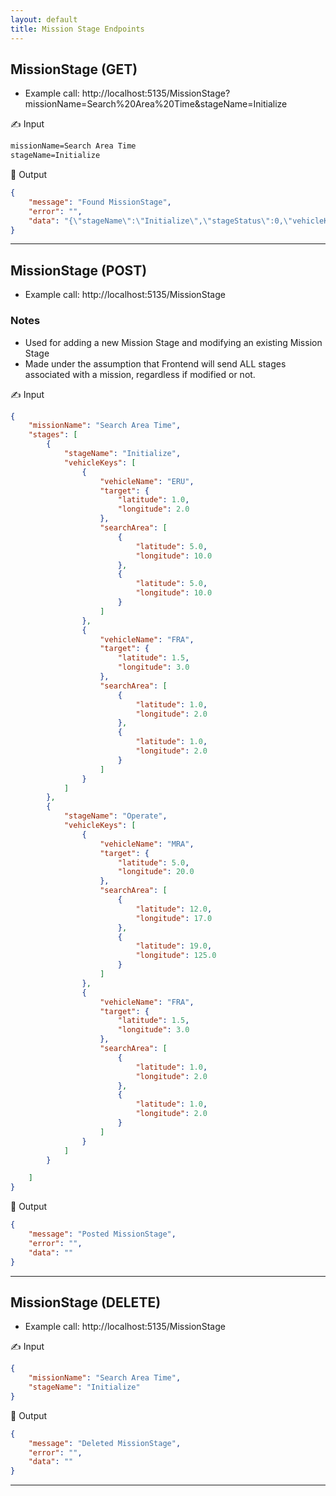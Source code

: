 ```yaml
---
layout: default
title: Mission Stage Endpoints
---
```

## MissionStage (GET)

- Example call: http://localhost:5135/MissionStage?missionName=Search%20Area%20Time&stageName=Initialize

<aside>
✍️ Input

</aside>

```txt
missionName=Search Area Time
stageName=Initialize
```

<aside>
🤖 Output

</aside>

```json
{
    "message": "Found MissionStage",
    "error": "",
    "data": "{\"stageName\":\"Initialize\",\"stageStatus\":0,\"vehicleKeys\":[{\"vehicleName\":\"ERU\",\"target\":{\"latitude\":1,\"longitude\":2},\"searchArea\":[{\"latitude\":5,\"longitude\":10},{\"latitude\":5,\"longitude\":10}],\"localIP\":\"1.1.1.1\"},{\"vehicleName\":\"FRA\",\"target\":{\"latitude\":1.5,\"longitude\":3},\"searchArea\":[{\"latitude\":1,\"longitude\":2},{\"latitude\":1,\"longitude\":2}],\"localIP\":\"197.10.10.1\"}]}"
}
```

---

## MissionStage (POST)

- Example call: http://localhost:5135/MissionStage

### Notes
- Used for adding a new Mission Stage and modifying an existing Mission Stage
- Made under the assumption that Frontend will send ALL stages associated with a mission, regardless if modified or not.


<aside>
✍️ Input

</aside>

```json
{
    "missionName": "Search Area Time",
    "stages": [
        {
            "stageName": "Initialize",
            "vehicleKeys": [
                {
                    "vehicleName": "ERU",
                    "target": {
                        "latitude": 1.0,
                        "longitude": 2.0
                    },
                    "searchArea": [
                        {
                            "latitude": 5.0,
                            "longitude": 10.0
                        },
                        {
                            "latitude": 5.0,
                            "longitude": 10.0
                        }
                    ]
                },
                {
                    "vehicleName": "FRA",
                    "target": {
                        "latitude": 1.5,
                        "longitude": 3.0
                    },
                    "searchArea": [
                        {
                            "latitude": 1.0,
                            "longitude": 2.0
                        },
                        {
                            "latitude": 1.0,
                            "longitude": 2.0
                        }
                    ]
                }
            ]
        },
        {
            "stageName": "Operate",
            "vehicleKeys": [
                {
                    "vehicleName": "MRA",
                    "target": {
                        "latitude": 5.0,
                        "longitude": 20.0
                    },
                    "searchArea": [
                        {
                            "latitude": 12.0,
                            "longitude": 17.0
                        },
                        {
                            "latitude": 19.0,
                            "longitude": 125.0
                        }
                    ]
                },
                {
                    "vehicleName": "FRA",
                    "target": {
                        "latitude": 1.5,
                        "longitude": 3.0
                    },
                    "searchArea": [
                        {
                            "latitude": 1.0,
                            "longitude": 2.0
                        },
                        {
                            "latitude": 1.0,
                            "longitude": 2.0
                        }
                    ]
                }
            ]
        }

    ]
}
```

<aside>
🤖 Output

</aside>

```json
{
    "message": "Posted MissionStage",
    "error": "",
    "data": ""
}
```

---

## MissionStage (DELETE)

- Example call: http://localhost:5135/MissionStage

<aside>
✍️ Input

</aside>

```json
{
    "missionName": "Search Area Time",
    "stageName": "Initialize"
}
```

<aside>
🤖 Output

</aside>

```json
{
    "message": "Deleted MissionStage",
    "error": "",
    "data": ""
}
```

---